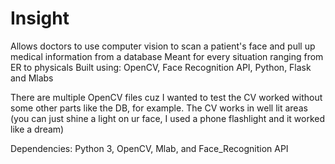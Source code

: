 # Insight
Allows doctors to use computer vision to scan a patient's face and pull up medical information from a database
Meant for every situation ranging from ER to physicals
Built using: OpenCV, Face Recognition API, Python, Flask and Mlabs

There are multiple OpenCV files cuz I wanted to test the CV worked without some other parts like the DB, for example.
The CV works in well lit areas (you can just shine a light on ur face, I used a phone flashlight and it worked like a dream)

Dependencies: Python 3, OpenCV, Mlab, and Face_Recognition API
